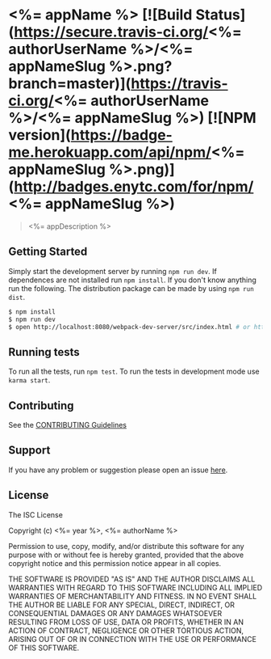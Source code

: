 # <%= appName %> [![Build Status](https://secure.travis-ci.org/<%= authorUserName %>/<%= appNameSlug %>.png?branch=master)](https://travis-ci.org/<%= authorUserName %>/<%= appNameSlug %>) [![NPM version](https://badge-me.herokuapp.com/api/npm/<%= appNameSlug %>.png)](http://badges.enytc.com/for/npm/<%= appNameSlug %>)

> <%= appDescription %>

## Getting Started

Simply start the development server by running `npm run dev`. If dependences
are not installed run `npm install`. If you don't know anything run the
following. The distribution package can be made by using `npm run dist`.

```bash
$ npm install
$ npm run dev
$ open http://localhost:8080/webpack-dev-server/src/index.html # or http://localhost:8080/src/index.html
```

## Running tests

To run all the tests, run `npm test`. To run the tests in development mode use
`karma start`.

## Contributing

See the [CONTRIBUTING Guidelines](<%= url + '/blob/master/CONTRIBUTING.md' %>)

## Support
If you have any problem or suggestion please open an issue
[here](<%= bugs %>).

## License

The ISC License

Copyright (c) <%= year %>, <%= authorName %>

Permission to use, copy, modify, and/or distribute this software for any
purpose with or without fee is hereby granted, provided that the above
copyright notice and this permission notice appear in all copies.

THE SOFTWARE IS PROVIDED "AS IS" AND THE AUTHOR DISCLAIMS ALL WARRANTIES
WITH REGARD TO THIS SOFTWARE INCLUDING ALL IMPLIED WARRANTIES OF
MERCHANTABILITY AND FITNESS. IN NO EVENT SHALL THE AUTHOR BE LIABLE FOR
ANY SPECIAL, DIRECT, INDIRECT, OR CONSEQUENTIAL DAMAGES OR ANY DAMAGES
WHATSOEVER RESULTING FROM LOSS OF USE, DATA OR PROFITS, WHETHER IN AN
ACTION OF CONTRACT, NEGLIGENCE OR OTHER TORTIOUS ACTION, ARISING OUT OF
OR IN CONNECTION WITH THE USE OR PERFORMANCE OF THIS SOFTWARE.
